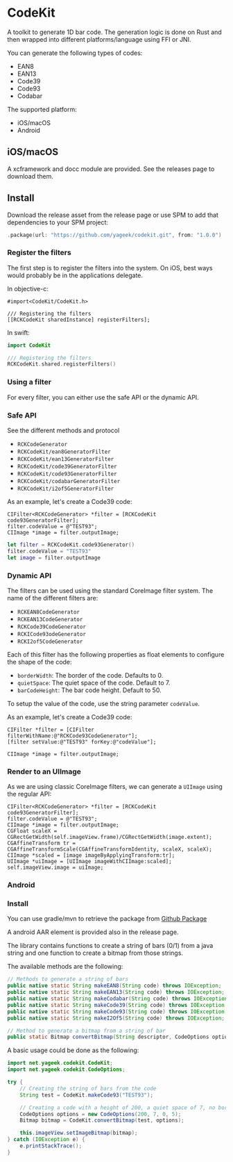 # CodeKit

A toolkit to generate 1D bar code. The generation logic is done on Rust and then wrapped into
different platforms/language using FFI or JNI.

You can generate the following types of codes:

- EAN8
- EAN13
- Code39
- Code93
- Codabar

The supported platform:

- iOS/macOS
- Android

## iOS/macOS

A xcframework and docc module are provided. See the releases page to download them.

## Install

Download the release asset from the release page or use SPM to add that dependencies to your SPM project:

```swift
.package(url: "https://github.com/yageek/codekit.git", from: "1.0.0")
```

### Register the filters

The first step is to register the filters into the system. On iOS, best ways would probably be
in the applications delegate.

In objective-c:

```objc
#import<CodeKit/CodeKit.h>

/// Registering the filters
[[RCKCodeKit sharedInstance] registerFilters];
```

In swift:

```swift
import CodeKit

/// Registering the filters
RCKCodeKit.shared.registerFilters()
```

### Using a filter

For every filter, you can either use the safe API or the dynamic API.

### Safe API

See the different methods and protocol

- `RCKCodeGenerator`
- `RCKCodeKit/ean8GeneratorFilter`
- `RCKCodeKit/ean13GeneratorFilter`
- `RCKCodeKit/code39GeneratorFilter`
- `RCKCodeKit/code93GeneratorFilter`
- `RCKCodeKit/codabarGeneratorFilter`
- `RCKCodeKit/i2of5GeneratorFilter`

As an example, let's create a Code39 code:

```objc
CIFilter<RCKCodeGenerator> *filter = [RCKCodeKit code93GeneratorFilter];
filter.codeValue = @"TEST93";
CIImage *image = filter.outputImage;
```

```swift
let filter = RCKCodeKit.code93Generator()
filter.codeValue = "TEST93"
let image = filter.outputImage
```

### Dynamic API

The filters can be used using the standard CoreImage filter system.
The name of the different filters are:

- `RCKEAN8CodeGenerator`
- `RCKEAN13CodeGenerator`
- `RCKCode39CodeGenerator`
- `RCKICode93odeGenerator`
- `RCKI2of5CodeGenerator`

Each of this filter has the following properties as float elements to configure the shape
of the code:

- `borderWidth`: The border of the code. Defaults to 0.
- `quietSpace`: The quiet space of the code. Default to 7.
- `barCodeHeight`: The bar code height. Default to 50.

To setup the value of the code, use the string parameter `codeValue`.

As an example, let's create a Code39 code:

```objc
CIFilter *filter = [CIFilter filterWithName:@"RCKCode93CodeGenerator"];
[filter setValue:@"TEST93" forKey:@"codeValue"];

CIImage *image = filter.outputImage;
```

### Render to an UIImage

As we are using classic CoreImage filters, we can generate a `UIImage` using
the regular API:

```objc
CIFilter<RCKCodeGenerator> *filter = [RCKCodeKit code93GeneratorFilter];
filter.codeValue = @"TEST93";
CIImage *image = filter.outputImage;
CGFloat scaleX = CGRectGetWidth(self.imageView.frame)/CGRectGetWidth(image.extent);
CGAffineTransform tr = CGAffineTransformScale(CGAffineTransformIdentity, scaleX, scaleX);
CIImage *scaled = [image imageByApplyingTransform:tr];
UIImage *uiImage = [UIImage imageWithCIImage:scaled];
self.imageView.image = uiImage;
```

### Android

### Install

You can use gradle/mvn to retrieve the package from [Github Package](https://github.com/yageek/codekit/packages/)

A android AAR element is provided also in the release page.

The library contains functions to create a string of bars (0/1) from a java string
and one function to create a bitmap from those strings.

The available methods are the following:

```java
// Methods to generate a string of bars
public native static String makeEAN8(String code) throws IOException;
public native static String makeEAN13(String code) throws IOException;
public native static String makeCodabar(String code) throws IOException;
public native static String makeCode39(String code) throws IOException;
public native static String makeCode93(String code) throws IOException;
public native static String makeI2Of5(String code) throws IOException;

// Method to generate a bitmap from a string of bar
public static Bitmap convertBitmap(String descriptor, CodeOptions options)
```

A basic usage could be done as the following:

```java
import net.yageek.codekit.CodeKit;
import net.yageek.codekit.CodeOptions;

try {
    // Creating the string of bars from the code
    String test = CodeKit.makeCode93("TEST93");

    // Creating a code with a height of 200, a quiet space of 7, no border and a bar width of 5
    CodeOptions options = new CodeOptions(200, 7, 0, 5);
    Bitmap bitmap = CodeKit.convertBitmap(test, options);

    this.imageView.setImageBitmap(bitmap);
} catch (IOException e) {
    e.printStackTrace();
}
```
